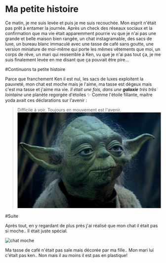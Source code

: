 # Ma petite histoire
Ce matin, je me suis levée et puis je me suis recouchée. Mon esprit n'était pas prêt à entamer la journée. Après un check des réseaux sociaux et la confirmation que ma vie était apparemment pourrie vu que je n'ai pas une grande et belle maison bien rangée, un chat instagramable, des sacs de luxe, un bureau blanc immaculé avec une tasse de café sans goutte, une version miniature de moi-même qui porte les mêmes vêtements que moi, un corps de rêve, un mari qui ressemble à Ken, vu que je n'ai pas tout ça, je me suis finalement levée en me disant que ça pouvait être pire...  

#Continuons ta petite histoire

Parce que franchement Ken il est nul, les sacs de luxes exploitent la pauvreté, mon chat est moche mais je l'aime, ma tasse est dégeux mais c'est ma tasse et j'aime ma vie. 
*Il était une fois, dans une **galaxie** très très lointaine* une planète regorgée d'étoiles  :sparkles:
Comme l'étoile fillante, maitre yoda avait ces déclarations sur l'avenir :
>Difficile à voir. Toujours en mouvement est l'avenir.
![yoda](/yoda.jpg)

#Suite 

Après tout, en y regardant de plus près j'ai réalisé que mon chat il était pas si moche.. Il était juste spécial.

![chat moche](https://media.giphy.com/media/xk3PzvmeO0q52/giphy.gif)
 
 Ma tasse de café n'était pas sale mais décorée par ma fille.. Mon mari lui c'était pas ken.. Non mais il au moins il est pas en plastique!
